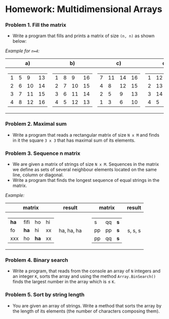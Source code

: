 Homework: Multidimensional Arrays
=================================

### Problem 1. Fill the matrix
*	Write a program that fills and prints a matrix of size `(n, n)` as shown below:

_Example for `n=4`:_

| a) | b) | c) | d)* |
|:--:|:--:|:--:|:---:|
|  <table><tbody><tr><td>1</td><td>5</td><td>9</td><td>13</td></tr><tr><td>2</td><td>6</td><td>10</td><td>14</td></tr><tr><td>3</td><td>7</td><td>11</td><td>15</td></tr><tr><td>4</td><td>8</td><td>12</td><td>16</td></tr></tbody></table>  |  <table><tbody><tr><td>1</td><td>8</td><td>9</td><td>16</td></tr><tr><td>2</td><td>7</td><td>10</td><td>15</td></tr><tr><td>3</td><td>6</td><td>11</td><td>14</td></tr><tr><td>4</td><td>5</td><td>12</td><td>13</td></tr></tbody></table>  |  <table><tbody><tr><td>7</td><td>11</td><td>14</td><td>16</td></tr><tr><td>4</td><td>8</td><td>12</td><td>15</td></tr><tr><td>2</td><td>5</td><td>9</td><td>13</td></tr><tr><td>1</td><td>3</td><td>6</td><td>10</td></tr></tbody></table>  |  <table><tbody><tr><td>1</td><td>12</td><td>11</td><td>10</td></tr><tr><td>2</td><td>13</td><td>16</td><td>9</td></tr><tr><td>3</td><td>14</td><td>15</td><td>8</td></tr><tr><td>4</td><td>5</td><td>6</td><td>7</td></tr></tbody></table>  |

### Problem 2. Maximal sum
*	Write a program that reads a rectangular matrix of size `N x M` and finds in it the square `3 x 3` that has maximal sum of its elements.

### Problem 3. Sequence n matrix
*	We are given a matrix of strings of size `N x M`. Sequences in the matrix we define as sets of several neighbour elements located on the same line, column or diagonal.
*	Write a program that finds the longest sequence of equal strings in the matrix.

_Example:_

| matrix |   result   |   | matrix |   result   |
|:------:|:----------:|:-:|:------:|:----------:|
| <table><tbody><tr><td><b>ha</b></td><td>fifi</td><td>ho</td><td>hi</td></tr><tr><td>fo</td><td><b>ha</b></td><td>hi</td><td>xx</td></tr><tr><td>xxx</td><td>ho</td><td><b>ha</b></td><td>xx</td></tr></tbody></table> | ha, ha, ha |   | <table><tbody><tr><td>s</td><td>qq</td><td><b>s</b></td></tr><tr><td>pp</td><td>pp</td><td><b>s</b></td></tr><tr><td>pp</td><td>qq</td><td><b>s</b></td></tr></tbody></table> | s, s, s |

### Problem 4. Binary search
*	Write a program, that reads from the console an array of `N` integers and an integer `K`, sorts the array and using the method `Array.BinSearch()` finds the largest number in the array which is &#8804; `K`. 

### Problem 5. Sort by string length
*	You are given an array of strings. Write a method that sorts the array by the length of its elements (the number of characters composing them).
